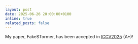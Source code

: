 ```yaml
---
layout: post
date: 2025-06-26 20:00:00+0100
inline: true
related_posts: false
---
```


My paper, FakeSTormer, has been accepted in <a href="https://iccv.thecvf.com/">ICCV2025</a> (A*)!
